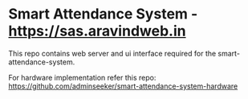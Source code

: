 # Smart Attendance System - https://sas.aravindweb.in

This repo contains web server and ui interface required for the smart-attendance-system.

For hardware implementation refer this repo: https://github.com/adminseeker/smart-attendance-system-hardware
